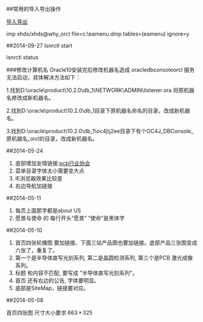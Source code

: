 
##常用的导入导出操作

[导入导出](http://www.cnblogs.com/yugen/archive/2010/07/25/1784763.html)

imp xhds/xhds@why_orcl file=c:\eamenu.dmp tables=(eamenu) ignore=y


##2014-09-27
lsnrctl start

lsnrctl status

###修改计算机名
Oracle10安装完后修改机器名造成 oracledbconsoleorcl 服务无法启动，具体解决方法如下：
1.找到D:\oracle\product\10.2.0\db_1\NETWORK\ADMIN\listener.ora 将原机器名修改成新机器名。
2.找到D:\oracle\product\10.2.0\db_1目录下原机器名命名的目录，改成新机器名。
3.找到D:\oracle\product\10.2.0\db_1\oc4j\j2ee目录下有个OC4J_DBConsole_原机器名_orcl的目录，改成新机器名。

##2014-05-24
1. 底部增加友情链接:[pcb行业协会](http://www.cpca.org.cn/)
2. 菜单目录字体太小需要变大点
3. IE浏览器效果比较差
4. 右边导航加链接


##2014-05-11
1. 每页上面那字都是about US
2. 愿景与使命 的 每行开头“愿景” “使命”是黑体字


##2014-05-10
1. 首页四张轮播图 要加链接、下面三站产品图也要加链接。底部产品三张图变成六张了，重复了。
2. 第一个是半导体直写光刻系列, 第二是晶圆检测系列, 第三个是PCB 激光成像系列。
3. 标题 和内容不匹配, 要写成 "半导体直写光刻系列"。
4. 首页 还有右边的公告, 字体要明显。
5. 底部是SiteMap，链接要对应。






##2014-05-08

首页四张图 尺寸大小要求 663 × 325










